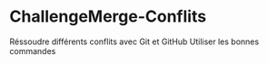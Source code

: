 # ChallengeMerge-Conflits

Réssoudre différents conflits avec Git et GitHub
Utiliser les bonnes commandes
